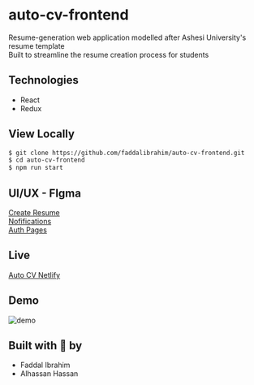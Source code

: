 # auto-cv-frontend

Resume-generation web application modelled after Ashesi University's resume template  
Built to streamline the resume creation process for students

## Technologies
- React
- Redux

## View Locally
```sh
$ git clone https://github.com/faddalibrahim/auto-cv-frontend.git
$ cd auto-cv-frontend
$ npm run start
```

## UI/UX - FIgma
[Create Resume](https://www.figma.com/file/eVu9GJi9Ac3Bn5c87ggSt9/AutoCV?node-id=0%3A1&t=ulk0XWe3mwgFRYg6-1)  
[Nofifications](https://www.figma.com/file/eVu9GJi9Ac3Bn5c87ggSt9/AutoCV?node-id=70%3A1493&t=ulk0XWe3mwgFRYg6-1)  
[Auth Pages](https://www.figma.com/file/eVu9GJi9Ac3Bn5c87ggSt9/AutoCV?node-id=38%3A4&t=ulk0XWe3mwgFRYg6-1)

## Live
[Auto CV Netlify](https://auto-cv.netlify.app/)

## Demo
![demo](auto-cv.gif)

## Built with 💖 by
- Faddal Ibrahim
- Alhassan Hassan
